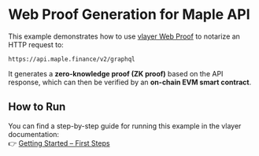 # Web Proof Generation for Maple API

This example demonstrates how to use [vlayer Web Proof](https://book.vlayer.xyz/features/web.html) to notarize an HTTP request to:

```
https://api.maple.finance/v2/graphql
```

It generates a **zero-knowledge proof (ZK proof)** based on the API response, which can then be verified by an **on-chain EVM smart contract**.

## How to Run

You can find a step-by-step guide for running this example in the vlayer documentation:  
👉 [Getting Started – First Steps](https://book.vlayer.xyz/getting-started/first-steps.html)
